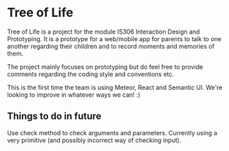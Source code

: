 # Tree of Life
Tree of Life is a project for the module IS306 Interaction Design and Prototyping. It is a prototype for a web/mobile app for parents to talk to one another regarding their children and to record moments and memories of them.

The project mainly focuses on prototyping but do feel free to provide comments regarding the coding style and conventions etc.

This is the first time the team is using Meteor, React and Semantic UI. We're looking to improve in whatever ways we can! :)

## Things to do in future
Use check method to check arguments and parameters. Currently using a very primitive (and possibly incorrect way of checking input).